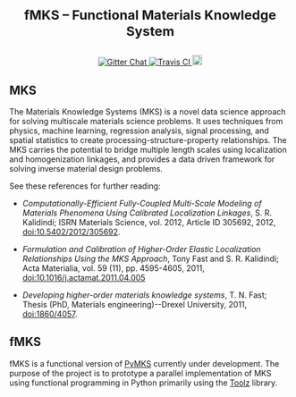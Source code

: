 <h1> <p align="center"><sup><strong>
fMKS &ndash; Functional Materials Knowledge System
</strong></sup></p>
</h1>

<p align="center">
<a href="https://gitter.im/pymks/Lobby" target="_blank">
<img src="https://img.shields.io/gitter/room/gitterHQ/gitter.svg"
alt="Gitter Chat">
</a>
<a href="https://travis-ci.org/auag92/fmks" target="_blank">
<img src="https://api.travis-ci.org/auag92/fmks.svg"
alt="Travis CI">
</a>
<a href="https://github.com/wd15/fmks/blob/master/LICENSE.md">
<img src="https://img.shields.io/badge/license-mit-blue.svg" alt="License" height="18">
</a>
</p>

## MKS

The Materials Knowledge Systems (MKS) is a novel data science approach
for solving multiscale materials science problems. It uses techniques
from physics, machine learning, regression analysis, signal processing,
and spatial statistics to create processing-structure-property
relationships. The MKS carries the potential to bridge multiple
length scales using localization and homogenization linkages, and
provides a data driven framework for solving inverse material design
problems.

See these references for further reading:

 - *Computationally-Efficient Fully-Coupled Multi-Scale Modeling of
   Materials Phenomena Using Calibrated Localization Linkages*,
   S. R. Kalidindi; ISRN Materials Science, vol. 2012, Article ID
   305692, 2012,
   [doi:10.5402/2012/305692](http://dx.doi.org/10.5402/2012/305692).

 - *Formulation and Calibration of Higher-Order Elastic Localization
   Relationships Using the MKS Approach*, Tony Fast and
   S. R. Kalidindi; Acta Materialia, vol. 59 (11), pp. 4595-4605,
   2011,
   [doi:10.1016/j.actamat.2011.04.005](http://dx.doi.org/10.1016/j.actamat.2011.04.005)

 - *Developing higher-order materials knowledge systems*, T. N. Fast;
   Thesis (PhD, Materials engineering)--Drexel University, 2011,
   [doi:1860/4057](http://dx.doi.org/1860/4057).

## fMKS

fMKS is a functional version of [PyMKS](https://pymks.org) currently
under development. The purpose of the project is to prototype a
parallel implementation of MKS using functional programming in Python
primarily using the [Toolz](http://toolz.readthedocs.io) library.

